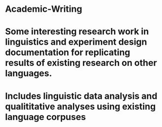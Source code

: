 # Academic-Writing
# Some interesting research work in linguistics and experiment design documentation for replicating results of existing research on other languages. 
# Includes linguistic data analysis and qualititative analyses using existing language corpuses
